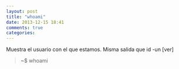 ```yaml
---
layout: post
title: "whoami"
date: 2013-12-15 18:41
comments: true
categories: 
---
```

Muestra el usuario con el que estamos. Misma salida que id -un [ver]

>~$ whoami

